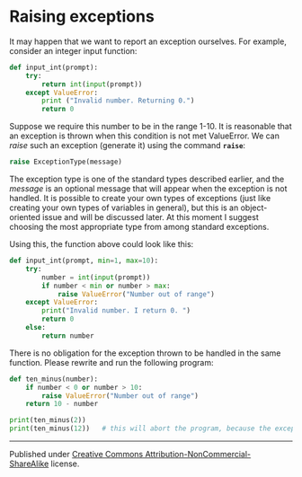 # Raising exceptions

It may happen that we want to report an exception ourselves. For example, consider an integer input function:

```python
def input_int(prompt):
    try:
        return int(input(prompt))
    except ValueError:
        print ("Invalid number. Returning 0.")
        return 0
```
Suppose we require this number to be in the range 1-10. It is reasonable that an exception is thrown when this condition is not met ValueError. We can *raise* such an exception (generate it) using the command **`raise`**:

```python
raise ExceptionType(message)
```
The exception type is one of the standard types described earlier, and the *message* is an optional message that will appear when the exception is not handled. It is possible to create your own types of exceptions (just like creating your own types of variables in general), but this is an object-oriented issue and will be discussed later. At this moment I suggest choosing the most appropriate type from among standard exceptions.

Using this, the function above could look like this:

```python
def input_int(prompt, min=1, max=10):
    try:
        number = int(input(prompt))
        if number < min or number > max:
            raise ValueError("Number out of range")
    except ValueError:
        print("Invalid number. I return 0. ")
        return 0
    else:
        return number
```
There is no obligation for the exception thrown to be handled in the same function. Please rewrite and run the following program:

```python
def ten_minus(number):
    if number < 0 or number > 10:
        raise ValueError("Number out of range")
    return 10 - number

print(ten_minus(2))
print(ten_minus(12))   # this will abort the program, because the exception is not cought
```


<hr />
<p id="copyright">Published under <a class="external" rel="nofollow" href="https://creativecommons.org/licenses/by-nc-sa/3.0/">Creative Commons Attribution-NonCommercial-ShareAlike</a> license.</p>